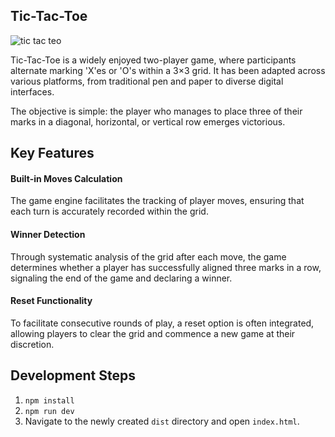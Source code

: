 ## Tic-Tac-Toe
![tic tac teo](https://github.com/BansiKhokhani/Tic-toe-game/assets/155252604/6d8dd252-8cd7-4d85-8efe-7261c5047bf1)

Tic-Tac-Toe is a widely enjoyed two-player game, where participants alternate marking 'X'es or 'O's within a 3×3 grid. It has been adapted across various platforms, from traditional pen and paper to diverse digital interfaces.

The objective is simple: the player who manages to place three of their marks in a diagonal, horizontal, or vertical row emerges victorious.

## Key Features

#### Built-in Moves Calculation

The game engine facilitates the tracking of player moves, ensuring that each turn is accurately recorded within the grid.

#### Winner Detection

Through systematic analysis of the grid after each move, the game determines whether a player has successfully aligned three marks in a row, signaling the end of the game and declaring a winner.

#### Reset Functionality

To facilitate consecutive rounds of play, a reset option is often integrated, allowing players to clear the grid and commence a new game at their discretion.

## Development Steps

1. `npm install`
2. `npm run dev`
3. Navigate to the newly created `dist` directory and open `index.html`.

